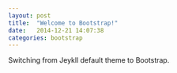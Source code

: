 ```yaml
---
layout: post
title:  "Welcome to Bootstrap!"
date:   2014-12-21 14:07:38
categories: bootstrap
---
```

Switching from Jeykll default theme to Bootstrap.